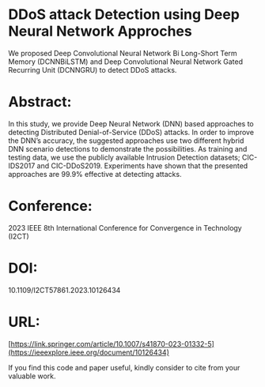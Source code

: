 # DDoS attack Detection using Deep Neural Network Approches

We proposed Deep Convolutional Neural Network Bi Long-Short Term Memory (DCNNBiLSTM) and Deep Convolutional Neural Network Gated Recurring Unit (DCNNGRU) to detect DDoS attacks.

# Abstract:
In this study, we provide Deep Neural Network (DNN) based approaches to detecting Distributed Denial-of-Service (DDoS) attacks. In order to improve the DNN’s accuracy, the suggested approaches use two different hybrid DNN scenario detections to demonstrate the possibilities. As training and testing data, we use the publicly available Intrusion Detection datasets; CIC-IDS2017 and CIC-DDoS2019. Experiments have shown that the presented approaches are 99.9% effective at detecting attacks.

# Conference:
2023 IEEE 8th International Conference for Convergence in Technology (I2CT)

# DOI:
10.1109/I2CT57861.2023.10126434

# URL:
[https://link.springer.com/article/10.1007/s41870-023-01332-5](https://ieeexplore.ieee.org/document/10126434)


If you find this code and paper useful, kindly consider to cite from your valuable work.
